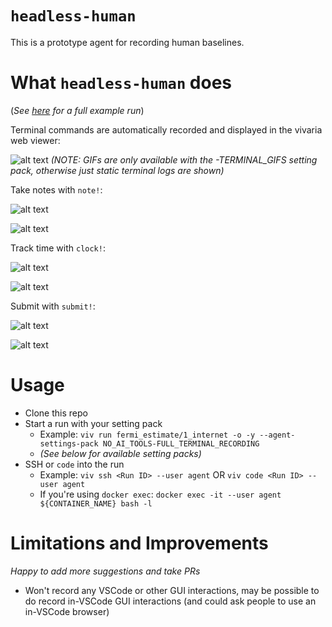 # `headless-human`

This is a prototype agent for recording human baselines.

# What `headless-human` does

(_See [here](https://mp4-server.koi-moth.ts.net/run/#122769/e=4470702398742657,hbp,uq) for a full example run_)

Terminal commands are automatically recorded and displayed in the vivaria web viewer:

![alt text](README_assets/terminal.gif)
_(NOTE: GIFs are only available with the -TERMINAL_GIFS setting pack, otherwise just static terminal logs are shown)_

Take notes with `note!`:

![alt text](README_assets/note_command.png)

![alt text](README_assets/note.png)

Track time with `clock!`:

![alt text](README_assets/clock_command.png)

![alt text](README_assets/clock.png)

Submit with `submit!`:

![alt text](README_assets/submit_command.png)

![alt text](README_assets/submit.png)

# Usage

- Clone this repo
- Start a run with your setting pack
  - Example: `viv run fermi_estimate/1_internet -o -y --agent-settings-pack NO_AI_TOOLS-FULL_TERMINAL_RECORDING`
  - _(See below for available setting packs)_
- SSH or `code` into the run
  - Example: `viv ssh <Run ID> --user agent` OR `viv code <Run ID> --user agent`
  - If you're using `docker exec`: `docker exec -it --user agent ${CONTAINER_NAME} bash -l`

# Limitations and Improvements

_Happy to add more suggestions and take PRs_

- Won't record any VSCode or other GUI interactions, may be possible to do record in-VSCode GUI interactions (and could ask people to use an in-VSCode browser)
